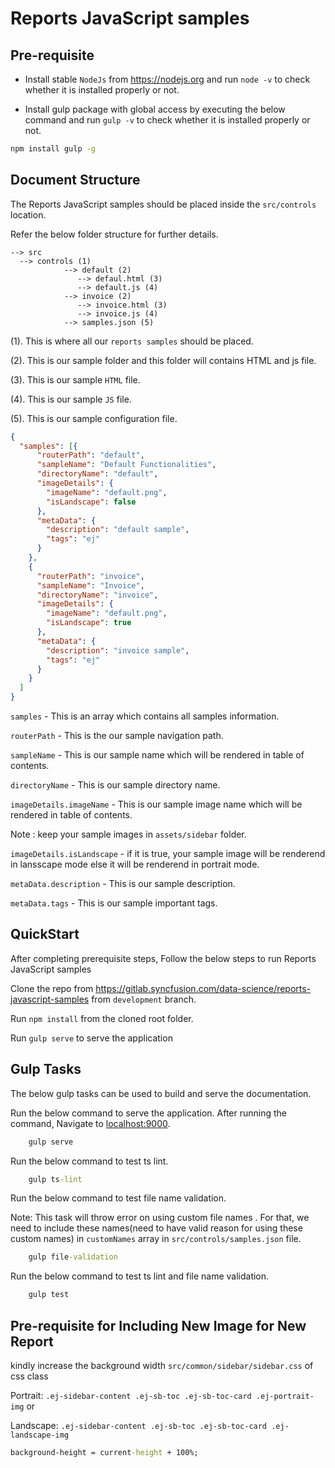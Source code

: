 # Reports JavaScript samples

## Pre-requisite

* Install stable `NodeJs` from https://nodejs.org and run `node -v` to check whether it is installed properly or not.

* Install gulp package with global access by executing the below command  and run `gulp -v` to check whether it is installed properly or not.

```cmd
npm install gulp -g
```


## Document Structure

The Reports JavaScript samples should be placed inside the `src/controls` location.

Refer the below folder structure for further details.

    --> src
      --> controls (1)
                --> default (2)
                   --> defaul.html (3)
                   --> default.js (4)
                --> invoice (2)
                   --> invoice.html (3)
                   --> invoice.js (4)
                --> samples.json (5)

(1). This is where all our `reports samples` should be placed.

(2). This is our sample folder and this folder will contains HTML and js file.

(3). This is our sample `HTML` file.

(4). This is our sample `JS` file.

(5). This is our sample configuration file.

```json
{
  "samples": [{
      "routerPath": "default",
      "sampleName": "Default Functionalities",
      "directoryName": "default",
      "imageDetails": {
        "imageName": "default.png",
        "isLandscape": false
      },
      "metaData": {
        "description": "default sample",
        "tags": "ej"
      }
    },
    {
      "routerPath": "invoice",
      "sampleName": "Invoice",
      "directoryName": "invoice",
      "imageDetails": {
        "imageName": "default.png",
        "isLandscape": true
      },
      "metaData": {
        "description": "invoice sample",
        "tags": "ej"
      }
    }
  ]
} 

```
`samples` - This is an array which contains all samples information.

`routerPath` - This is the our sample navigation path.

`sampleName` - This is our sample name which will be rendered in table of contents.


`directoryName` - This is our sample directory name.

`imageDetails.imageName` - This is our sample image name which will be rendered in table of contents.

Note : keep your sample images in `assets/sidebar` folder.

`imageDetails.isLandscape` - if it is true, your sample image will be renderend in lansscape mode else it will be renderend in portrait mode.

`metaData.description` - This is our sample description.

`metaData.tags` - This is our sample important tags.

## QuickStart 

After completing prerequisite steps, Follow the below steps to run Reports JavaScript samples 

Clone the repo from https://gitlab.syncfusion.com/data-science/reports-javascript-samples from `development` branch.


Run `npm install` from the cloned root folder.


Run `gulp serve` to serve the application

## Gulp Tasks

The below gulp tasks can be used to build and serve the documentation.


Run the below command to serve the application. After running the command, Navigate to [localhost:9000](http://localhost:9000).

```cmd
    gulp serve
```

Run the below command to test ts lint.

```cmd
    gulp ts-lint
```

Run the below command to test file name validation.

Note: This task will throw error on using custom file names . For that, we need to include these names(need to have valid reason for using these custom names) in `customNames` array in `src/controls/samples.json` file.

```cmd
    gulp file-validation
```

Run the below command to test ts lint and file name validation.

```cmd
    gulp test
```
## Pre-requisite for Including New Image for New Report

kindly increase the background width `src/common/sidebar/sidebar.css` of css class 

Portrait: `.ej-sidebar-content .ej-sb-toc .ej-sb-toc-card .ej-portrait-img` or


Landscape: `.ej-sidebar-content .ej-sb-toc .ej-sb-toc-card .ej-landscape-img`
```cmd
background-height = current-height + 100%;
```